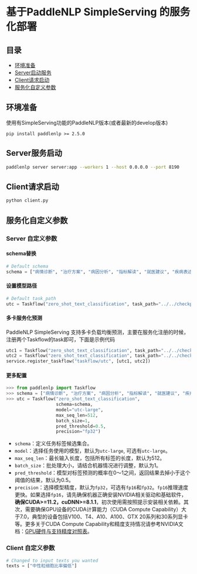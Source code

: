 # 基于PaddleNLP SimpleServing 的服务化部署

## 目录
- [环境准备](#环境准备)
- [Server启动服务](#Server服务启动)
- [Client请求启动](#Client请求启动)
- [服务化自定义参数](#服务化自定义参数)

## 环境准备

使用有SimpleServing功能的PaddleNLP版本(或者最新的develop版本)

```shell
pip install paddlenlp >= 2.5.0
```

## Server服务启动

```bash
paddlenlp server server:app --workers 1 --host 0.0.0.0 --port 8190
```

## Client请求启动

```bash
python client.py
```

## 服务化自定义参数

### Server 自定义参数

#### schema替换

```python
# Default schema
schema = ["病情诊断", "治疗方案", "病因分析", "指标解读", "就医建议", "疾病表述", "后果表述", "注意事项", "功效作用", "医疗费用", "其他"]
```

#### 设置模型路径

```python
# Default task_path
utc = Taskflow("zero_shot_text_classification", task_path="../../checkpoint/model_best/plm", schema=schema)
```

#### 多卡服务化预测
PaddleNLP SimpleServing 支持多卡负载均衡预测，主要在服务化注册的时候，注册两个Taskflow的task即可，下面是示例代码

```python
utc1 = Taskflow("zero_shot_text_classification", task_path="../../checkpoint/model_best/plm", schema=schema)
utc2 = Taskflow("zero_shot_text_classification", task_path="../../checkpoint/model_best/plm", schema=schema)
service.register_taskflow("taskflow/utc", [utc1, utc2])
```

#### 更多配置

```python
>>> from paddlenlp import Taskflow
>>> schema = ["病情诊断", "治疗方案", "病因分析", "指标解读", "就医建议", "疾病表述", "后果表述", "注意事项", "功效作用", "医疗费用", "其他"]
>>> utc = Taskflow("zero_shot_text_classification",
                   schema=schema,
                   model="utc-large",
                   max_seq_len=512,
                   batch_size=1,
                   pred_threshold=0.5,
                   precision="fp32")
```

* `schema`：定义任务标签候选集合。
* `model`：选择任务使用的模型，默认为`utc-large`, 可选有`utc-large`。
* `max_seq_len`：最长输入长度，包括所有标签的长度，默认为512。
* `batch_size`：批处理大小，请结合机器情况进行调整，默认为1。
* `pred_threshold`：模型对标签预测的概率在0～1之间，返回结果去掉小于这个阈值的结果，默认为0.5。
* `precision`：选择模型精度，默认为`fp32`，可选有`fp16`和`fp32`。`fp16`推理速度更快。如果选择`fp16`，请先确保机器正确安装NVIDIA相关驱动和基础软件，**确保CUDA>=11.2，cuDNN>=8.1.1**，初次使用需按照提示安装相关依赖。其次，需要确保GPU设备的CUDA计算能力（CUDA Compute Capability）大于7.0，典型的设备包括V100、T4、A10、A100、GTX 20系列和30系列显卡等。更多关于CUDA Compute Capability和精度支持情况请参考NVIDIA文档：[GPU硬件与支持精度对照表](https://docs.nvidia.com/deeplearning/tensorrt/archives/tensorrt-840-ea/support-matrix/index.html#hardware-precision-matrix)。

### Client 自定义参数

```python
# Changed to input texts you wanted
texts = ["中性粒细胞比率偏低"]
```
